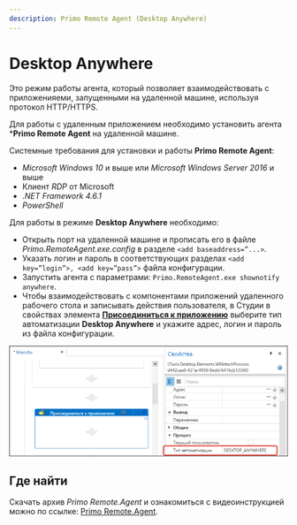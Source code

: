 ```yaml
---
description: Primo Remote Agent (Desktop Anywhere)
---
```


# Desktop Anywhere

Это режим работы агента, который позволяет взаимодействовать с приложенияеми, запущенными на удаленной машине, используя протокол HTTP/HTTPS.

Для работы с удаленным приложением необходимо установить агента ***Primo Remote Agent** на удаленной машине.

Системные требования для установки и работы **Primo Remote Agent**:
- *Microsoft Windows 10* и выше или *Microsoft Windows Server 2016* и выше
- Клиент *RDP* от Microsoft
- *.NET Framework 4.6.1*
- *PowerShell*

Для работы в режиме **Desktop Anywhere** необходимо:
   - Открыть порт на удаленной машине и прописать его в файле *Primo.RemoteAgent.exe.config* в разделе `<add baseaddress=”...>`.
   - Указать логин и пароль в соответствующих разделах `<add key=”login”>, <add key=”pass”>` файла конфигурации.
   - Запустить агента с параметрами: `Primo.RemoteAgent.exe shownotify anywhere`.
   - Чтобы взаимодействовать с компонентами приложений удаленного рабочего стола  и записывать действия пользователя, в Студии в свойствах элемента [**Присоединиться к приложению**](https://docs.primo-rpa.ru/primo-rpa/g_elements/el_basic/els_desktop/el_desktop_attach) выберите тип автоматизации **Desktop Anywhere** и укажите адрес, логин и пароль из файла конфигурации.


![](../../.gitbook/assets1/desk-anywhere-type.png)


## Где найти

Скачать архив *Primo Remote.Agent* и ознакомиться с видеоинструкцией можно по ссылке: [Primo Remote.Agent](https://disk.primo-rpa.ru/index.php/s/t9BHBjR6PP06Yax?path=%2fMisc%2fDesktop%20Anywhere#/).

